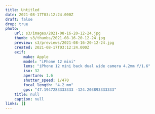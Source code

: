 ```yaml
---
title: Untitled
date: 2021-08-17T03:12:24.000Z
draft: false
drop: true
photo:
    url: s3/images/2021-08-16-20-12-24.jpg
    thumb: s3/thumbs/2021-08-16-20-12-24.jpg
    preview: s3/previews/2021-08-16-20-12-24.jpg
    created: 2021-08-17T03:12:24.000Z
    exif:
        make: Apple
        model: "iPhone 12 mini"
        lens: "iPhone 12 mini back dual wide camera 4.2mm f/1.6"
        iso: 32
        aperture: 1.6
        shutter_speed: 1/470
        focal_length: "4.2 mm"
        gps: "47.1947283333333 -124.203893333333"
    title: null
    caption: null
links: []
---
```

